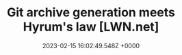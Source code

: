---
title: "Git archive generation meets Hyrum's law [LWN.net]"
link: "https://lwn.net/SubscriberLink/921787/949cf79f2599f734/"
date: "2023-02-15 16:02:49.548Z +0000"
description: 
category: "articles"
---